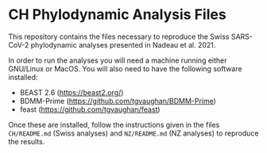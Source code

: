 # CH Phylodynamic Analysis Files

This repository contains the files necessary to reproduce the Swiss
SARS-CoV-2 phylodynamic analyses presented in Nadeau et al. 2021.

In order to run the analyses you will need a machine running
either GNU/Linux or MacOS.  You will also need to have the
following software installed:

- BEAST 2.6 (https://beast2.org/)
- BDMM-Prime (https://github.com/tgvaughan/BDMM-Prime)
- feast (https://github.com/tgvaughan/feast)

Once these are installed, follow the instructions given in the files
`CH/README.md` (Swiss analyses) and `NZ/README.md` (NZ analyses) to
reproduce the results.
